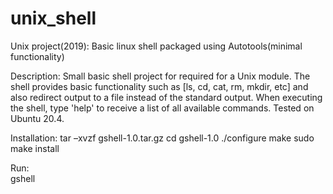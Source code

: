 # unix_shell

Unix project(2019): Basic linux shell packaged using Autotools(minimal functionality)

Description:
    Small basic shell project for required for a Unix module. The shell provides basic functionality such as [ls, cd, cat, rm, mkdir, etc] and also redirect output to a file instead of the standard output. When executing the shell, type 'help' to receive a list of all available commands. Tested on Ubuntu 20.4.

Installation:
    tar –xvzf gshell-1.0.tar.gz
    cd gshell-1.0
    ./configure
    make
    sudo make install

Run:    
    gshell



